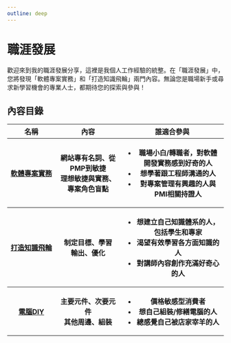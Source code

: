 ```yaml
---
outline: deep
---
```


# 職涯發展

歡迎來到我的職涯發展分享，這裡是我個人工作經驗的統整。在「職涯發展」中，您將發現「軟體專案實務」和「打造知識飛輪」兩門內容。無論您是職場新手或尋求新學習機會的專業人士，都期待您的探索與參與！

## 內容目錄

<table>
    <thead>
        <tr>
            <th>名稱</th>
            <th>內容</th>
            <th>誰適合參與</th>
        </tr>
    </thead>
    <tbody>
        <tr>
            <th>
                <a style="white-space: nowrap;" href="./software">
                軟體專案實務</a>
            </th>
            <th>
                網站專有名詞、從PMP到敏捷<br>理想敏捷與實務、專案角色盲點
            </th>
            <th>
               <ul>
                    <li>職場小白/轉職者，對軟體開發實務感到好奇的人</li>
                    <li>想學著跟工程師溝通的人</li>
                    <li>對專案管理有興趣的人與PMI相關持證人</li>
                </ul>
            </th>
        </tr>
          <tr>
            <th>
                <a style="white-space: nowrap;" href="./software">
                打造知識飛輪</a>
            </th>
            <th>
                制定目標、學習<br>輸出、優化
            </th>
            <th>
               <ul>
                    <li>想建立自己知識體系的人，包括學生和專家</li>
                    <li>渴望有效學習各方面知識的人</li>
                    <li>對講師內容創作充滿好奇心的人</li>
                </ul>
            </th>
        </tr>
                <tr>
            <th>
                <a style="white-space: nowrap;" href="./computer">
                電腦DIY</a>
            </th>
            <th>
                主要元件、次要元件<br>其他周邊、組裝
            </th>
            <th>
               <ul>
                    <li>價格敏感型消費者</li>
                    <li>想自己組裝/修繕電腦的人</li>
                    <li>總感覺自己被店家宰羊的人</li>
                </ul>
            </th>
        </tr>
    </tbody>
</table>
